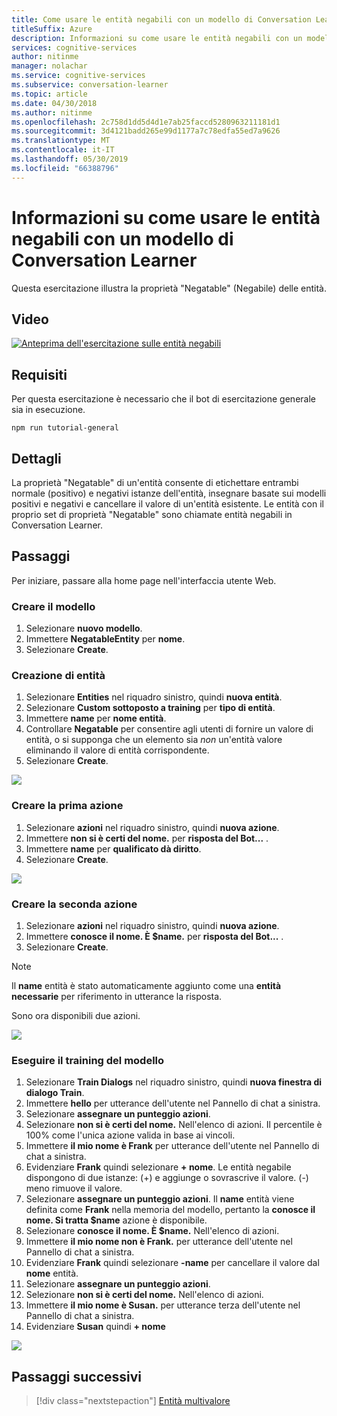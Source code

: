 ```yaml
---
title: Come usare le entità negabili con un modello di Conversation Learner - Servizi cognitivi Microsoft | Microsoft Docs
titleSuffix: Azure
description: Informazioni su come usare le entità negabili con un modello di Conversation Learner.
services: cognitive-services
author: nitinme
manager: nolachar
ms.service: cognitive-services
ms.subservice: conversation-learner
ms.topic: article
ms.date: 04/30/2018
ms.author: nitinme
ms.openlocfilehash: 2c758d1dd5d4d1e7ab25faccd5280963211181d1
ms.sourcegitcommit: 3d4121badd265e99d1177a7c78edfa55ed7a9626
ms.translationtype: MT
ms.contentlocale: it-IT
ms.lasthandoff: 05/30/2019
ms.locfileid: "66388796"
---
```

# <a name="how-to-use-negatable-entities-with-a-conversation-learner-model"></a>Informazioni su come usare le entità negabili con un modello di Conversation Learner

Questa esercitazione illustra la proprietà "Negatable" (Negabile) delle entità.

## <a name="video"></a>Video

[![ Anteprima dell'esercitazione sulle entità negabili](https://aka.ms/cl_Tutorial_v3_NegatableEntities_Preview)](https://aka.ms/cl_Tutorial_v3_NegatableEntities)

## <a name="requirements"></a>Requisiti
Per questa esercitazione è necessario che il bot di esercitazione generale sia in esecuzione.

    npm run tutorial-general

## <a name="details"></a>Dettagli
La proprietà "Negatable" di un'entità consente di etichettare entrambi normale (positivo) e negativi istanze dell'entità, insegnare basate sui modelli positivi e negativi e cancellare il valore di un'entità esistente. Le entità con il proprio set di proprietà "Negatable" sono chiamate entità negabili in Conversation Learner.

## <a name="steps"></a>Passaggi

Per iniziare, passare alla home page nell'interfaccia utente Web.

### <a name="create-the-model"></a>Creare il modello

1. Selezionare **nuovo modello**.
2. Immettere **NegatableEntity** per **nome**.
3. Selezionare **Create**.

### <a name="entity-creation"></a>Creazione di entità

1. Selezionare **Entities** nel riquadro sinistro, quindi **nuova entità**.
2. Selezionare **Custom sottoposto a training** per **tipo di entità**.
3. Immettere **name** per **nome entità**.
4. Controllare **Negatable** per consentire agli utenti di fornire un valore di entità, o si supponga che un elemento sia *non* un'entità valore eliminando il valore di entità corrispondente.
5. Selezionare **Create**.

![](../media/T06_entity_create.png)

### <a name="create-the-first-action"></a>Creare la prima azione

1. Selezionare **azioni** nel riquadro sinistro, quindi **nuova azione**.
2. Immettere **non si è certi del nome.** per **risposta del Bot...** .
3. Immettere **name** per **qualificato dà diritto**.
4. Selezionare **Create**.

![](../media/T06_action_create_1.png)

### <a name="create-the-second-action"></a>Creare la seconda azione

1. Selezionare **azioni** nel riquadro sinistro, quindi **nuova azione**.
2. Immettere **conosce il nome. È $name.** per **risposta del Bot...** .
3. Selezionare **Create**.

> [!NOTE]
> Il **name** entità è stato automaticamente aggiunto come una **entità necessarie** per riferimento in utterance la risposta.

Sono ora disponibili due azioni.

![](../media/T06_action_create_2.png)

### <a name="train-the-model"></a>Eseguire il training del modello

1. Selezionare **Train Dialogs** nel riquadro sinistro, quindi **nuova finestra di dialogo Train**.
2. Immettere **hello** per utterance dell'utente nel Pannello di chat a sinistra.
3. Selezionare **assegnare un punteggio azioni**.
4. Selezionare **non si è certi del nome.** Nell'elenco di azioni. Il percentile è 100% come l'unica azione valida in base ai vincoli.
5. Immettere **il mio nome è Frank** per utterance dell'utente nel Pannello di chat a sinistra.
6. Evidenziare **Frank** quindi selezionare **+ nome**. Le entità negabile dispongono di due istanze: (+) e aggiunge o sovrascrive il valore. (-) meno rimuove il valore.
7. Selezionare **assegnare un punteggio azioni**. Il **name** entità viene definita come **Frank** nella memoria del modello, pertanto la **conosce il nome. Si tratta $name** azione è disponibile.
8. Selezionare **conosce il nome. È $name.** Nell'elenco di azioni.
9. Immettere **il mio nome non è Frank.** per utterance dell'utente nel Pannello di chat a sinistra.
10. Evidenziare **Frank** quindi selezionare **-name** per cancellare il valore dal **nome** entità.
11. Selezionare **assegnare un punteggio azioni**.
12. Selezionare **non si è certi del nome.** Nell'elenco di azioni.
13. Immettere **il mio nome è Susan.** per utterance terza dell'utente nel Pannello di chat a sinistra.
14. Evidenziare **Susan** quindi **+ nome** 

![](../media/T06_training.png)

## <a name="next-steps"></a>Passaggi successivi

> [!div class="nextstepaction"]
> [Entità multivalore](./07-multi-value-entities.md)
